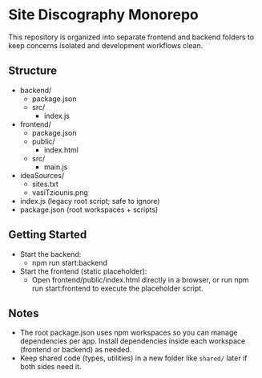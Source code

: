 # Site Discography Monorepo

This repository is organized into separate frontend and backend folders to keep concerns isolated and development workflows clean.

## Structure

- backend/
  - package.json
  - src/
    - index.js
- frontend/
  - package.json
  - public/
    - index.html
  - src/
    - main.js
- ideaSources/
  - sites.txt
  - vasiTziounis.png
- index.js (legacy root script; safe to ignore)
- package.json (root workspaces + scripts)

## Getting Started

- Start the backend:
  - npm run start:backend
- Start the frontend (static placeholder):
  - Open frontend/public/index.html directly in a browser, or run npm run start:frontend to execute the placeholder script.

## Notes

- The root package.json uses npm workspaces so you can manage dependencies per app. Install dependencies inside each workspace (frontend or backend) as needed.
- Keep shared code (types, utilities) in a new folder like `shared/` later if both sides need it.

